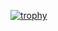 [![trophy](https://github-profile-trophy.vercel.app/?username=Evan-Zhangyf)](https://github.com/ryo-ma/github-profile-trophy)


<!--
**Evan-Zhangyf/Evan-Zhangyf** is a ✨ _special_ ✨ repository because its `README.md` (this file) appears on your GitHub profile.

Here are some ideas to get you started:

- 🔭 I’m currently working on ...
- 🌱 I’m currently learning ...
- 👯 I’m looking to collaborate on ...
- 🤔 I’m looking for help with ...
- 💬 Ask me about ...
- 📫 How to reach me: ...
- 😄 Pronouns: ...
- ⚡ Fun fact: ...
-->
